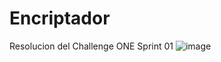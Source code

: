 # Encriptador
Resolucion del Challenge ONE Sprint 01
![image](https://user-images.githubusercontent.com/95582067/236972164-f7b928e1-8a5c-46be-b105-eb95cf7c7f21.png)
